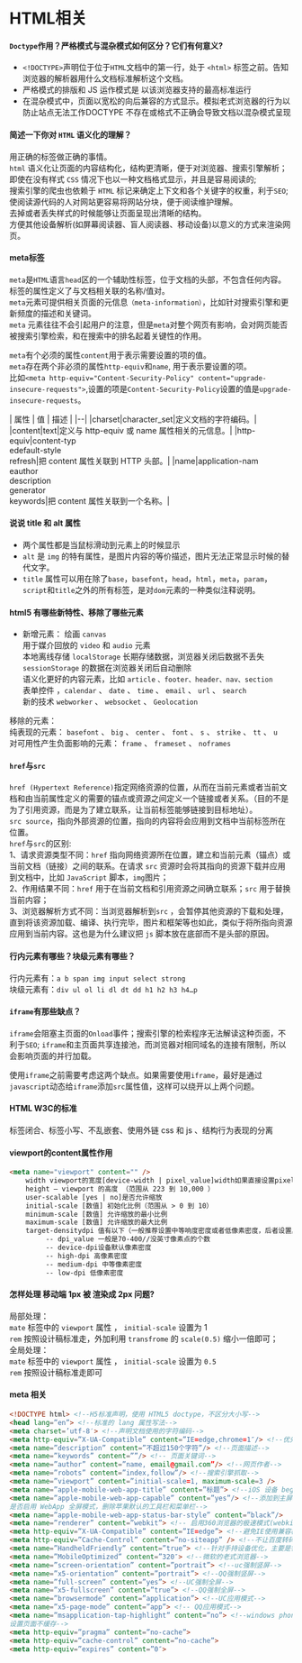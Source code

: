 # HTML相关
#### `Doctype`作用？严格模式与混杂模式如何区分？它们有何意义?
- `<!DOCTYPE>`声明位于位于`HTML`文档中的第一行，处于 `<html>` 标签之前。告知浏览器的解析器用什么文档标准解析这个文档。
- 严格模式的排版和 JS 运作模式是 以该浏览器支持的最高标准运行
- 在混杂模式中，页面以宽松的向后兼容的方式显示。模拟老式浏览器的行为以防止站点无法工作DOCTYPE 不存在或格式不正确会导致文档以混杂模式呈现
####  简述一下你对 `HTML` 语义化的理解？
用正确的标签做正确的事情。<br>
`html` 语义化让页面的内容结构化，结构更清晰，便于对浏览器、搜索引擎解析；即使在没有样式 `CSS` 情况下也以一种文档格式显示，并且是容易阅读的;<br>
搜索引擎的爬虫也依赖于 `HTML` 标记来确定上下文和各个关键字的权重，利于`SEO`;<br>
使阅读源代码的人对网站更容易将网站分块，便于阅读维护理解。<br>
去掉或者丢失样式的时候能够让页面呈现出清晰的结构。<br>
方便其他设备解析(如屏幕阅读器、盲人阅读器、移动设备)以意义的方式来渲染网页。<br>

#### meta标签
`meta`是`HTML`语言`head`区的一个辅助性标签，位于文档的头部，不包含任何内容。 标签的属性定义了与文档相关联的名称/值对。<br>
`meta`元素可提供相关页面的元信息`（meta-information）`，比如针对搜索引擎和更新频度的描述和关键词。<br>
`meta` 元素往往不会引起用户的注意，但是`meta`对整个网页有影响，会对网页能否被搜索引擎检索，和在搜索中的排名起着关键性的作用。<br>

`meta`有个必须的属性`content`用于表示需要设置的项的值。<br>
`meta`存在两个非必须的属性`http-equiv`和`name`, 用于表示要设置的项。<br>
比如`<meta http-equiv="Content-Security-Policy" content="upgrade-insecure-requests">`,设置的项是`Content-Security-Policy`设置的值是`upgrade-insecure-requests`。<br>

| 属性 | 值 | 描述 |
|--|
|charset|character_set|定义文档的字符编码。|
|content|text|定义与 http-equiv 或 name 属性相关的元信息。|
|http-equiv|content-typ<br>edefault-style<br>refresh|把 content 属性关联到 HTTP 头部。|
|name|application-nam<br>eauthor<br>description<br>generator<br>keywords|把 content 属性关联到一个名称。|

#### 说说 title 和 alt 属性
- 两个属性都是当鼠标滑动到元素上的时候显示
- `alt` 是 `img` 的特有属性，是图片内容的等价描述，图片无法正常显示时候的替代文字。
- `title` 属性可以用在除了`base`，`basefont`，`head`，`html`，`meta`，`param`，`script`和`title`之外的所有标签，是对`dom`元素的一种类似注释说明。
#### html5 有哪些新特性、移除了哪些元素
- 新增元素：
绘画 `canvas`<br/>
用于媒介回放的 `video` 和 `audio` 元素<br/>
本地离线存储 `localStorage` 长期存储数据，浏览器关闭后数据不丢失<br/>
`sessionStorage` 的数据在浏览器关闭后自动删除<br/>
语义化更好的内容元素，比如 `article` `、footer、header、nav、section`<br/>
表单控件 ，`calendar` 、 `date` 、 `time` 、 `email` 、 `url` 、 `search`<br/>
新的技术 `webworker` 、 `websocket` 、 `Geolocation`<br/>

移除的元素：<br/>
纯表现的元素： `basefont` 、 `big` 、 `center` 、 `font` 、 `s` 、 `strike` 、 `tt` 、 `u`<br/>
对可用性产生负面影响的元素： `frame` 、 `frameset` 、 `noframes`<br/>


#### `href`与`src`
`href (Hypertext Reference)`指定网络资源的位置，从而在当前元素或者当前文档和由当前属性定义的需要的锚点或资源之间定义一个链接或者关系。（目的不是为了引用资源，而是为了建立联系，让当前标签能够链接到目标地址）。<br/>
`src source`，指向外部资源的位置，指向的内容将会应用到文档中当前标签所在位置。<br/>
`href`与`src`的区别:<br/>
1、请求资源类型不同：`href` 指向网络资源所在位置，建立和当前元素（锚点）或当前文档（链接）之间的联系。在请求 `src` 资源时会将其指向的资源下载并应用到文档中，比如 `JavaScript` 脚本，`img`图片；<br/>
2、作用结果不同：`href` 用于在当前文档和引用资源之间确立联系；`src` 用于替换当前内容；<br/>
3、浏览器解析方式不同：当浏览器解析到`src` ，会暂停其他资源的下载和处理，直到将该资源加载、编译、执行完毕，图片和框架等也如此，类似于将所指向资源应用到当前内容。这也是为什么建议把 `js` 脚本放在底部而不是头部的原因。
#### 行内元素有哪些？块级元素有哪些？
行内元素有：`a b span img input select strong` <br/>
块级元素有：`div ul ol li dl dt dd h1 h2 h3 h4…p`
#### `iframe`有那些缺点？
`iframe`会阻塞主页面的`Onload`事件；搜索引擎的检索程序无法解读这种页面，不利于`SEO`; `iframe`和主页面共享连接池，而浏览器对相同域名的连接有限制，所以会影响页面的并行加载。<br/>

使用`iframe`之前需要考虑这两个缺点。如果需要使用`iframe`，最好是通过`javascript`动态给`iframe`添加`src`属性值，这样可以绕开以上两个问题。

#### HTML W3C的标准
标签闭合、标签小写、不乱嵌套、使用外链 css 和 js 、结构行为表现的分离

#### viewport的content属性作用
```html
<meta name="viewport" content="" />
    width viewport的宽度[device-width | pixel_value]width如果直接设置pixel_value数值，大部分的安卓手机不支持，但是ios支持；
    height – viewport 的高度 （范围从 223 到 10,000 ）
    user-scalable [yes | no]是否允许缩放
    initial-scale [数值] 初始化比例（范围从 > 0 到 10）
    minimum-scale [数值] 允许缩放的最小比例
    maximum-scale [数值] 允许缩放的最大比例
    target-densitydpi 值有以下（一般推荐设置中等响度密度或者低像素密度，后者设置具体的值dpi_value，另外webkit内核已不准备再支持此属性）
         -- dpi_value 一般是70-400//没英寸像素点的个数
         -- device-dpi设备默认像素密度
         -- high-dpi 高像素密度
         -- medium-dpi 中等像素密度
         -- low-dpi 低像素密度
```
#### 怎样处理 移动端 1px 被 渲染成 2px 问题?

局部处理：<br/>
`mate` 标签中的 `viewport` 属性 ， `initial-scale` 设置为 1<br/>
`rem` 按照设计稿标准走，外加利用 `transfrome` 的 `scale(0.5)` 缩小一倍即可；<br/>
全局处理：<br/>
`mate` 标签中的 `viewport` 属性 ， `initial-scale` 设置为 `0.5`<br/>
`rem` 按照设计稿标准走即可<br/>

#### meta 相关
```html
<!DOCTYPE html> <!--H5标准声明，使用 HTML5 doctype，不区分大小写-->
<head lang=”en”> <!--标准的 lang 属性写法-->
<meta charset=’utf-8′> <!--声明文档使用的字符编码-->
<meta http-equiv=”X-UA-Compatible” content=”IE=edge,chrome=1″/> <!--优先使用指定浏览器使用特定的文档模式-->
<meta name=”description” content=”不超过150个字符”/> <!--页面描述-->
<meta name=”keywords” content=””/> <!-- 页面关键词-->
<meta name=”author” content=”name, email@gmail.com”/> <!--网页作者-->
<meta name=”robots” content=”index,follow”/> <!--搜索引擎抓取-->
<meta name=”viewport” content=”initial-scale=1, maximum-scale=3 />
<meta name=”apple-mobile-web-app-title” content=”标题”> <!--iOS 设备 begin-->
<meta name=”apple-mobile-web-app-capable” content=”yes”/> <!--添加到主屏后的标
是否启用 WebApp 全屏模式，删除苹果默认的工具栏和菜单栏-->
<meta name=”apple-mobile-web-app-status-bar-style” content=”black”/>
<meta name=”renderer” content=”webkit”> <!-- 启用360浏览器的极速模式(webkit)-->
<meta http-equiv=”X-UA-Compatible” content=”IE=edge”> <!--避免IE使用兼容模式-->
<meta http-equiv=”Cache-Control” content=”no-siteapp” /> <!--不让百度转码-->
<meta name=”HandheldFriendly” content=”true”> <!--针对手持设备优化，主要是针对一些老的不识别viewport的浏览器-->
<meta name=”MobileOptimized” content=”320″> <!--微软的老式浏览器-->
<meta name=”screen-orientation” content=”portrait”> <!--uc强制竖屏-->
<meta name=”x5-orientation” content=”portrait”> <!--QQ强制竖屏-->
<meta name=”full-screen” content=”yes”> <!--UC强制全屏-->
<meta name=”x5-fullscreen” content=”true”> <!--QQ强制全屏-->
<meta name=”browsermode” content=”application”> <!--UC应用模式-->
<meta name=”x5-page-mode” content=”app”> <!-- QQ应用模式-->
<meta name=”msapplication-tap-highlight” content=”no”> <!--windows phone
设置页面不缓存-->
<meta http-equiv=”pragma” content=”no-cache”>
<meta http-equiv=”cache-control” content=”no-cache”>
<meta http-equiv=”expires” content=”0″>
```
